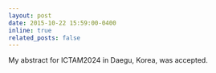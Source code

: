 ```yaml
---
layout: post
date: 2015-10-22 15:59:00-0400
inline: true
related_posts: false
---
```


My abstract for ICTAM2024 in Daegu, Korea, was accepted.
